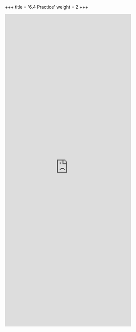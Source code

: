 +++
title = '6.4 Practice'
weight = 2
+++


<iframe src="https://script.google.com/macros/s/AKfycbwm1h8rTfMPjpqDBn-hNiRw2NG1XMqiM8n0_fPBNa0DGIp4WkdnO60nvIPrWraYbRoS/exec" width="80%" height="1000px" frameborder="0" marginheight="0" marginwidth="0">Loading...</iframe>

